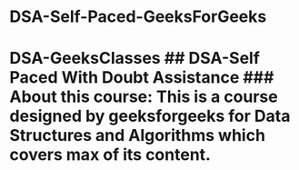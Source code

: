 # DSA-Self-Paced-GeeksForGeeks
# DSA-GeeksClasses ## DSA-Self Paced With Doubt Assistance  ### About this course:   This is a course designed by geeksforgeeks for Data Structures and Algorithms which covers max of its content.
